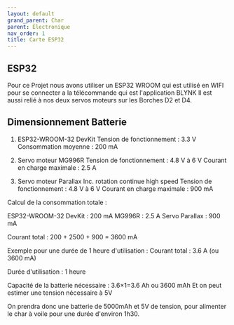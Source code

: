 ```yaml
---
layout: default
grand_parent: Char
parent: Électronique
nav_order: 1
title: Carte ESP32
---
```

## ESP32

Pour ce Projet nous avons utiliser un ESP32 WROOM qui est utilisé en WIFI pour se connecter a la télécommande qui est l'application BLYNK
Il est aussi relié à nos deux servos moteurs sur les Borches D2 et D4.



## Dimensionnement Batterie 

1. ESP32-WROOM-32 DevKit
Tension de fonctionnement : 3.3 V
Consommation moyenne : 200 mA 

2. Servo moteur MG996R
Tension de fonctionnement : 4.8 V à 6 V 
Courant en charge maximale : 2.5 A

3. Servo moteur Parallax Inc. rotation continue high speed
Tension de fonctionnement : 4.8 V à 6 V 
Courant en charge maximale : 900 mA

Calcul de la consommation totale :

ESP32-WROOM-32 DevKit : 200 mA
MG996R : 2.5 A
Servo Parallax : 900 mA

Courant total : 200 + 2500 + 900 = 3600 mA

Exemple pour une durée de 1 heure d'utilisation :
Courant total : 3.6 A (ou 3600 mA)

Durée d'utilisation : 1 heure

Capacité de la batterie nécessaire : 
3.6×1=3.6 Ah ou 3600 mAh
Et on peut estimer une tension nécessaire à 5V

On prendra donc une batterie de 5000mAh et 5V de tension,
pour alimenter le char à voile pour une durée d'environ 1h30.
